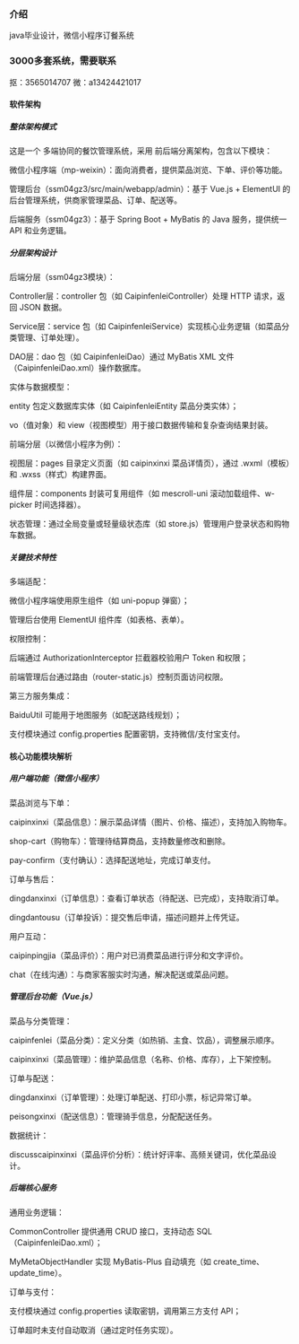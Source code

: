 ### 介绍
java毕业设计，微信小程序订餐系统
### 3000多套系统，需要联系
抠：3565014707 微：a13424421017

#### 软件架构
##### 整体架构模式
这是一个 多端协同的餐饮管理系统，采用 前后端分离架构，包含以下模块：

微信小程序端（mp-weixin）：面向消费者，提供菜品浏览、下单、评价等功能。

管理后台（ssm04gz3/src/main/webapp/admin）：基于 Vue.js + ElementUI 的后台管理系统，供商家管理菜品、订单、配送等。

后端服务（ssm04gz3）：基于 Spring Boot + MyBatis 的 Java 服务，提供统一 API 和业务逻辑。
##### 分层架构设计
后端分层（ssm04gz3模块）：

Controller层：controller 包（如 CaipinfenleiController）处理 HTTP 请求，返回 JSON 数据。

Service层：service 包（如 CaipinfenleiService）实现核心业务逻辑（如菜品分类管理、订单处理）。

DAO层：dao 包（如 CaipinfenleiDao）通过 MyBatis XML 文件（CaipinfenleiDao.xml）操作数据库。

实体与数据模型：

entity 包定义数据库实体（如 CaipinfenleiEntity 菜品分类实体）；

vo（值对象）和 view（视图模型）用于接口数据传输和复杂查询结果封装。

前端分层（以微信小程序为例）：

视图层：pages 目录定义页面（如 caipinxinxi 菜品详情页），通过 .wxml（模板）和 .wxss（样式）构建界面。

组件层：components 封装可复用组件（如 mescroll-uni 滚动加载组件、w-picker 时间选择器）。

状态管理：通过全局变量或轻量级状态库（如 store.js）管理用户登录状态和购物车数据。
##### 关键技术特性
多端适配：

微信小程序端使用原生组件（如 uni-popup 弹窗）；

管理后台使用 ElementUI 组件库（如表格、表单）。

权限控制：

后端通过 AuthorizationInterceptor 拦截器校验用户 Token 和权限；

前端管理后台通过路由（router-static.js）控制页面访问权限。

第三方服务集成：

BaiduUtil 可能用于地图服务（如配送路线规划）；

支付模块通过 config.properties 配置密钥，支持微信/支付宝支付。
#### 核心功能模块解析
##### 用户端功能（微信小程序）
菜品浏览与下单：

caipinxinxi（菜品信息）：展示菜品详情（图片、价格、描述），支持加入购物车。

shop-cart（购物车）：管理待结算商品，支持数量修改和删除。

pay-confirm（支付确认）：选择配送地址，完成订单支付。

订单与售后：

dingdanxinxi（订单信息）：查看订单状态（待配送、已完成），支持取消订单。

dingdantousu（订单投诉）：提交售后申请，描述问题并上传凭证。

用户互动：

caipinpingjia（菜品评价）：用户对已消费菜品进行评分和文字评价。

chat（在线沟通）：与商家客服实时沟通，解决配送或菜品问题。

##### 管理后台功能（Vue.js）
菜品与分类管理：

caipinfenlei（菜品分类）：定义分类（如热销、主食、饮品），调整展示顺序。

caipinxinxi（菜品管理）：维护菜品信息（名称、价格、库存），上下架控制。

订单与配送：

dingdanxinxi（订单管理）：处理订单配送、打印小票，标记异常订单。

peisongxinxi（配送信息）：管理骑手信息，分配配送任务。

数据统计：

discusscaipinxinxi（菜品评价分析）：统计好评率、高频关键词，优化菜品设计。
##### 后端核心服务
通用业务逻辑：

CommonController 提供通用 CRUD 接口，支持动态 SQL（CaipinfenleiDao.xml）；

MyMetaObjectHandler 实现 MyBatis-Plus 自动填充（如 create_time、update_time）。

订单与支付：

支付模块通过 config.properties 读取密钥，调用第三方支付 API；

订单超时未支付自动取消（通过定时任务实现）。
